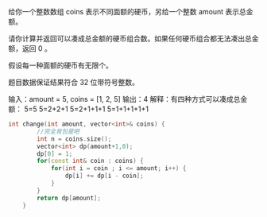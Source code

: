 给你一个整数数组 coins 表示不同面额的硬币，另给一个整数 amount 表示总金额。

请你计算并返回可以凑成总金额的硬币组合数。如果任何硬币组合都无法凑出总金额，返回 0 。

假设每一种面额的硬币有无限个。 

题目数据保证结果符合 32 位带符号整数。

输入：amount = 5, coins = [1, 2, 5]
输出：4
解释：有四种方式可以凑成总金额：
5=5
5=2+2+1
5=2+1+1+1
5=1+1+1+1+1

```c++
int change(int amount, vector<int>& coins) {
        //完全背包是吧
        int n = coins.size();
        vector<int> dp(amount+1,0);
        dp[0] = 1;
        for(const int& coin : coins) {
            for(int i = coin ; i <= amount; i++) {
                dp[i] += dp[i - coin];
            }
        }
        return dp[amount];
    }
```


